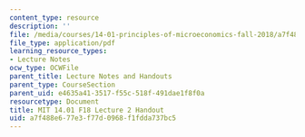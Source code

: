 ```yaml
---
content_type: resource
description: ''
file: /media/courses/14-01-principles-of-microeconomics-fall-2018/a7f488e677e3f77d0968f1fdda737bc5_MIT14_01F18_handout2.pdf
file_type: application/pdf
learning_resource_types:
- Lecture Notes
ocw_type: OCWFile
parent_title: Lecture Notes and Handouts
parent_type: CourseSection
parent_uid: e4635a41-3517-f55c-518f-491dae1f8f0a
resourcetype: Document
title: MIT 14.01 F18 Lecture 2 Handout
uid: a7f488e6-77e3-f77d-0968-f1fdda737bc5
---
```

